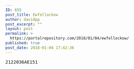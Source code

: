 ```yaml
---
ID: 655
post_title: Ewfellockow
author: davidpp
post_excerpt: ""
layout: post
permalink: >
  https://portalrepository.com/2018/01/04/ewfellockow/
published: true
post_date: 2018-01-04 17:42:36
---
```

<pre>2122036AE151</pre>